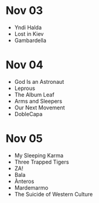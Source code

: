 # Nov 03
* Yndi Halda
* Lost in Kiev
* Gambardella

# Nov 04
* God Is an Astronaut
* Leprous
* The Album Leaf
* Arms and Sleepers
* Our Next Movement
* DobleCapa

# Nov 05
* My Sleeping Karma
* Three Trapped Tigers
* ZA!
* Bala
* Ànteros
* Mardemarmo
* The Suicide of Western Culture
